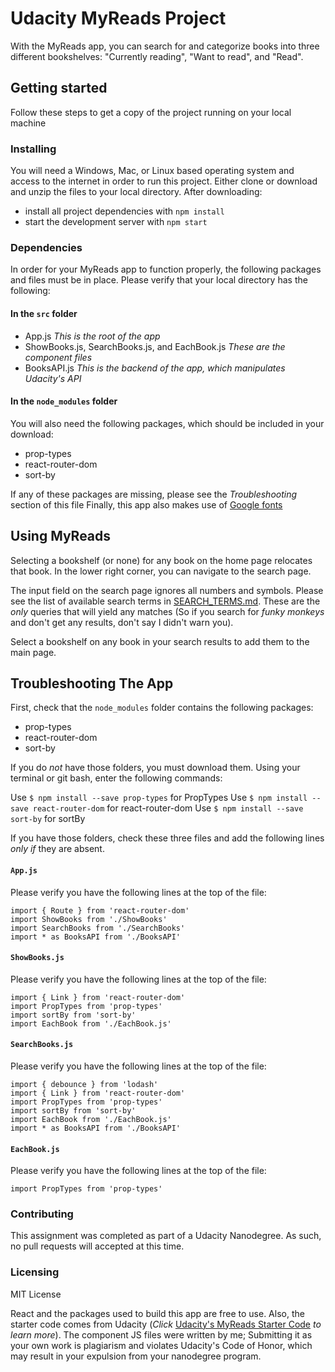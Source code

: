 # Udacity MyReads Project

With the MyReads app, you can search for and categorize books into three different bookshelves:
"Currently reading", "Want to read", and "Read".


## Getting started

Follow these steps to get a copy of the project running on your local machine


### Installing

You will need a Windows, Mac, or Linux based operating system and access to the internet in order to run this project.
Either clone or download and unzip the files to your local directory. After downloading:

* install all project dependencies with `npm install`
* start the development server with `npm start`


###  Dependencies

In order for your MyReads app to function properly, the following packages and files must be in place.
Please verify that your local directory has the following:

#### In the `src` folder

* App.js _This is the root of the app_
* ShowBooks.js, SearchBooks.js, and EachBook.js _These are the component files_
* BooksAPI.js _This is the backend of the app, which manipulates Udacity's API_


#### In the `node_modules` folder

You will also need the following packages, which should be included in your download:

* prop-types
* react-router-dom
* sort-by

If any of these packages are missing, please see the _Troubleshooting_ section of this file
Finally, this app also makes use of [Google fonts](http://fonts.googleapis.com/)


## Using MyReads

Selecting a bookshelf (or none) for any book on the home page relocates that book. In the lower right corner,
you can navigate to the search page.

The input field on the search page ignores all numbers and symbols. Please see the list of available search terms in [SEARCH_TERMS.md](SEARCH_TERMS.md). These are the _only_ queries that will yield any matches (So if you search for _funky monkeys_ and don't get any results, don't say I didn't warn you).

Select a bookshelf on any book in your search results to add them to the main page.


## Troubleshooting The App

First, check that the `node_modules` folder contains the following packages:

* prop-types
* react-router-dom
* sort-by

If you do _not_ have those folders, you must download them. Using your terminal or git bash, enter the following commands:

Use `$ npm install --save prop-types` for PropTypes
Use `$ npm install --save react-router-dom` for react-router-dom
Use `$ npm install --save sort-by` for sortBy


If you have those folders, check these three files and add the following lines _only if_ they are absent.

#### `App.js`

Please verify you have the following lines at the top of the file:

```
import { Route } from 'react-router-dom'
import ShowBooks from './ShowBooks'
import SearchBooks from './SearchBooks'
import * as BooksAPI from './BooksAPI'
```


#### `ShowBooks.js`

Please verify you have the following lines at the top of the file:

```
import { Link } from 'react-router-dom'
import PropTypes from 'prop-types'
import sortBy from 'sort-by'
import EachBook from './EachBook.js'
```


#### `SearchBooks.js`

Please verify you have the following lines at the top of the file:

```
import { debounce } from 'lodash'
import { Link } from 'react-router-dom'
import PropTypes from 'prop-types'
import sortBy from 'sort-by'
import EachBook from './EachBook.js'
import * as BooksAPI from './BooksAPI'
```


#### `EachBook.js`

Please verify you have the following lines at the top of the file:

```
import PropTypes from 'prop-types'
```


### Contributing

This assignment was completed as part of a Udacity Nanodegree. As such, no pull requests will accepted at this time.


### Licensing

MIT License

React and the packages used to build this app are free to use. Also, the starter code comes from Udacity (_Click_ [Udacity's MyReads Starter Code](https://github.com/udacity/reactnd-project-myreads-starter) _to learn more_). The component JS files were written by me; Submitting it as your own work is plagiarism and violates Udacity's Code of Honor,
which may result in your expulsion from your nanodegree program.  
